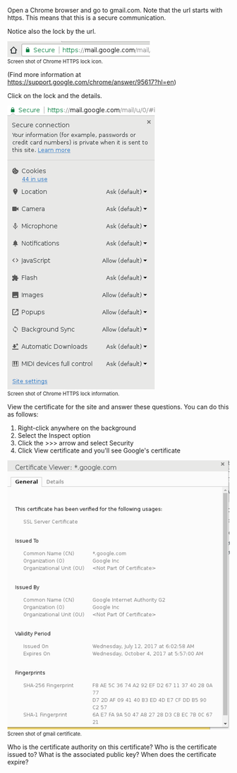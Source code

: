 Open a Chrome browser and go to gmail.com.
Note that the url starts with https. This means that this is a secure communication.

Notice also the lock by the url. 
<figure class="snippetimg" style="margin:0; width:100%">
  <img src=".guides/img/https-lock-icon.png">
  <figcaption style="font-size: 0.8em; text-align: left;">  Screen shot of Chrome HTTPS lock icon.  
</figure>


(Find more information at https://support.google.com/chrome/answer/95617?hl=en)

Click on the lock and the details. 

<figure class="snippetimg" style="margin:0; width:100%">
  <img src=".guides/img/https-lock-info.png">
  <figcaption style="font-size: 0.8em; text-align: left;">  Screen shot of Chrome HTTPS lock information.  
</figure>

View the certificate for the site and answer these questions. You can do this as follows:

1.  Right-click anywhere on the background
1.  Select the Inspect option
1.  Click the >>> arrow and select Security
1.  Click View certificate and you'll see Google's certificate

<figure class="snippetimg" style="margin:0; width:100%">
  <img src=".guides/img/chrome-cert.png">
  <figcaption style="font-size: 0.8em; text-align: left;">  Screen shot of gmail certificate.  
</figure>

Who is the certificate authority on this certificate?
Who is the certificate issued to?
What is the associated public key?
When does the certificate expire?
